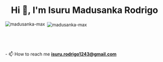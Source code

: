 <h1 align="center">Hi 👋, I'm Isuru Madusanka Rodrigo</h1>

<p><img align="left" src="https://github-readme-stats.vercel.app/api/top-langs?username=madusanka-max&theme=vue-dark&show_icons=true&locale=en&layout=compact" alt="madusanka-max" /></p>
<p>&nbsp;<img align="center" src="https://github-readme-stats.vercel.app/api?username=madusanka-max&theme=vue-dark&show_icons=true&locale=en" alt="madusanka-max" /></p>
<br>






<br><p>- 📫 How to reach me <b><a href="https://isuru.rodrigo1243@gmail.com">isuru.rodrigo1243@gmail.com</a></b></p>
